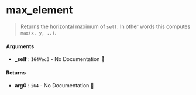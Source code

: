 # max\_element

>  Returns the horizontal maximum of `self`.
>  In other words this computes `max(x, y, ..)`.

#### Arguments

- **\_self** : `I64Vec3` \- No Documentation 🚧

#### Returns

- **arg0** : `i64` \- No Documentation 🚧